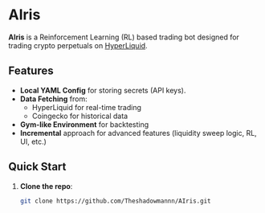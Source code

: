 # AIris

**AIris** is a Reinforcement Learning (RL) based trading bot designed for trading crypto perpetuals on [HyperLiquid](https://hyperliquid.xyz).

## Features

- **Local YAML Config** for storing secrets (API keys).
- **Data Fetching** from:
  - HyperLiquid for real-time trading
  - Coingecko for historical data
- **Gym-like Environment** for backtesting
- **Incremental** approach for advanced features (liquidity sweep logic, RL, UI, etc.)

## Quick Start

1. **Clone the repo**:
   ```bash
   git clone https://github.com/Theshadowmannn/AIris.git
